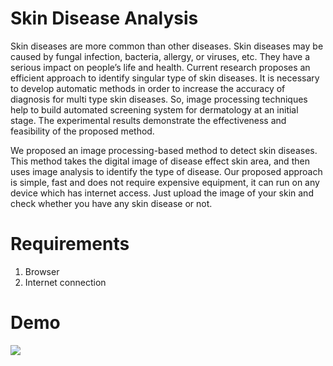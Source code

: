 # Skin Disease Analysis
Skin diseases are more common than other diseases. Skin diseases may be caused by fungal infection, bacteria, allergy, or viruses, etc. They have a serious impact on people’s life and health. Current research proposes an efficient approach to identify singular type of skin diseases. It is necessary to develop automatic methods in order to increase the accuracy of diagnosis for multi type skin diseases. So, image processing techniques help to build automated screening system for dermatology at an initial stage. The experimental results demonstrate the effectiveness and feasibility of the proposed method.

We proposed an image processing-based method to detect skin diseases. This method takes the digital image of disease effect skin area, and then uses image analysis to identify the type of disease. Our proposed approach is simple, fast and does not require expensive equipment, it can run on any device which has internet access. Just upload the image of your skin and check whether you have any skin disease or not.

# Requirements
1. Browser
2. Internet connection

# Demo
![](https://i.imgur.com/RsclfxP.gif)
